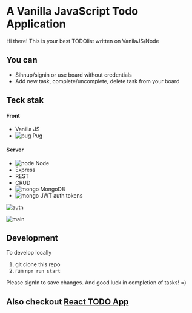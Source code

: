 # A Vanilla JavaScript Todo Application
Hi there! This is your best TODOlist written on VanilaJS/Node 

## You can
- Sihnup/signin or use board without credentials
- Add new task, complete/uncomplete, delete task from your board

## Teck stak
#### Front
- Vanilla JS
- ![pug](https://pugjs.org/images/favicon-32x32.png) Pug
#### Server
- ![node](https://nodejs.dev/favicon-32x32.png?v=c4ae6cc0f0baa07df6ce6c3f83e5c431) Node
- Express
- REST
- CRUD
- ![mongo](https://www.mongodb.com/assets/images/global/favicon.ico) MongoDB
- ![mongo](https://jwt.io/img/favicon/favicon-32x32.png) JWT auth tokens

![auth](https://insta-project.s3.ap-northeast-2.amazonaws.com/Screenshot+2021-02-15+at+16.28.14.png)

![main](https://insta-project.s3.ap-northeast-2.amazonaws.com/Screenshot+2021-02-15+at+16.26.31.png)

## Development
To develop locally
1. git clone this repo
2. run `npm run start`

Please signIn to save changes.
And good luck in completion of tasks! =)

## Also checkout [React TODO App](https://github.com/ro-mgh/todolist_react_web)
